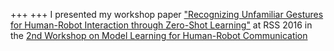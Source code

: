 +++
+++
I presented my workshop paper ["Recognizing Unfamiliar Gestures for Human-Robot Interaction through Zero-Shot Learning"](http://www.ece.rochester.edu/projects/rail/mlhrc2016/papers/mlhrc-rss16-thomason.pdf) at RSS 2016 in the [2nd Workshop on Model Learning for Human-Robot Communication](http://www.ece.rochester.edu/projects/rail/mlhrc2016/)
